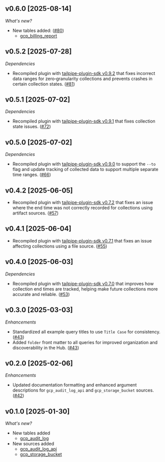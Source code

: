 ## v0.6.0 [2025-08-14]

_What's new?_

- New tables added: ([#80](https://github.com/turbot/tailpipe-plugin-gcp/pull/80))
  - [gcp_billing_report](https://hub.tailpipe.io/plugins/turbot/gcp/tables/gcp_billing_report)

## v0.5.2 [2025-07-28]

_Dependencies_

- Recompiled plugin with [tailpipe-plugin-sdk v0.9.2](https://github.com/turbot/tailpipe-plugin-sdk/blob/develop/CHANGELOG.md#v092-2025-07-24) that fixes incorrect data ranges for zero‑granularity collections and prevents crashes in certain collection states. ([#81](https://github.com/turbot/tailpipe-plugin-gcp/pull/81))

## v0.5.1 [2025-07-02]

_Dependencies_

- Recompiled plugin with [tailpipe-plugin-sdk v0.9.1](https://github.com/turbot/tailpipe-plugin-sdk/blob/develop/CHANGELOG.md#v091-2025-07-02) that fixes collection state issues. ([#72](https://github.com/turbot/tailpipe-plugin-gcp/pull/72))

## v0.5.0 [2025-07-02]

_Dependencies_

- Recompiled plugin with [tailpipe-plugin-sdk v0.9.0](https://github.com/turbot/tailpipe-plugin-sdk/blob/develop/CHANGELOG.md#v090-2025-07-02) to support the `--to` flag and update tracking of collected data to support multiple separate time ranges. ([#66](https://github.com/turbot/tailpipe-plugin-gcp/pull/66))

## v0.4.2 [2025-06-05]

- Recompiled plugin with [tailpipe-plugin-sdk v0.7.2](https://github.com/turbot/tailpipe-plugin-sdk/blob/develop/CHANGELOG.md#v072-2025-06-04) that fixes an issue where the end time was not correctly recorded for collections using artifact sources. ([#57](https://github.com/turbot/tailpipe-plugin-gcp/pull/57))

## v0.4.1 [2025-06-04]

- Recompiled plugin with [tailpipe-plugin-sdk v0.7.1](https://github.com/turbot/tailpipe-plugin-sdk/blob/develop/CHANGELOG.md#v071-2025-06-04) that fixes an issue affecting collections using a file source. ([#55](https://github.com/turbot/tailpipe-plugin-gcp/pull/55))

## v0.4.0 [2025-06-03]

_Dependencies_

- Recompiled plugin with [tailpipe-plugin-sdk v0.7.0](https://github.com/turbot/tailpipe-plugin-sdk/blob/develop/CHANGELOG.md#v070-2025-06-03) that improves how collection end times are tracked, helping make future collections more accurate and reliable. ([#53](https://github.com/turbot/tailpipe-plugin-gcp/pull/53))

## v0.3.0 [2025-03-03]

_Enhancements_

- Standardized all example query titles to use `Title Case` for consistency. ([#43](https://github.com/turbot/tailpipe-plugin-gcp/pull/43))
- Added `folder` front matter to all queries for improved organization and discoverability in the Hub. ([#43](https://github.com/turbot/tailpipe-plugin-gcp/pull/43))

## v0.2.0 [2025-02-06]

_Enhancements_

- Updated documentation formatting and enhanced argument descriptions for `gcp_audit_log_api` and `gcp_storage_bucket` sources. ([#42](https://github.com/turbot/tailpipe-plugin-gcp/pull/42))

## v0.1.0 [2025-01-30]

_What's new?_

- New tables added
  - [gcp_audit_log](https://hub.tailpipe.io/plugins/turbot/gcp/tables/gcp_activity_log)
- New sources added
  - [gcp_audit_log_api](https://hub.tailpipe.io/plugins/turbot/gcp/sources/gcp_audit_log_api)
  - [gcp_storage_bucket](https://hub.tailpipe.io/plugins/turbot/gcp/sources/gcp_storage_bucket)
